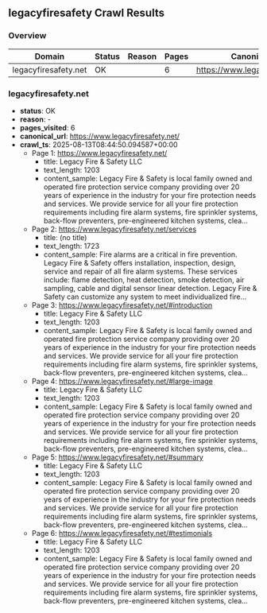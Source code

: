 <!--
/**
 * Purpose: Human-readable summary of batch output.jsonl
 * Description: Summarizes domain crawl outcomes and key page data for quick verification.
 * Key Sections: Overview table; Per-domain details
 */
-->

## legacyfiresafety Crawl Results

### Overview

| Domain | Status | Reason | Pages | Canonical URL |
| --- | --- | --- | --- | --- |
| legacyfiresafety.net | OK |  | 6 | https://www.legacyfiresafety.net/ |


### legacyfiresafety.net

- **status**: OK
- **reason**: -
- **pages_visited**: 6
- **canonical_url**: https://www.legacyfiresafety.net/
- **crawl_ts**: 2025-08-13T08:44:50.094587+00:00
  - Page 1: https://www.legacyfiresafety.net/
    - title: Legacy Fire & Safety LLC
    - text_length: 1203
    - content_sample: Legacy Fire & Safety is local family owned and operated fire protection service company providing over 20 years of experience in the industry for your fire protection needs and services. We provide service for all your fire protection requirements including fire alarm systems, fire sprinkler systems, back-flow preventers, pre-engineered kitchen systems, clea…
  - Page 2: https://www.legacyfiresafety.net/services
    - title: (no title)
    - text_length: 1723
    - content_sample: Fire alarms are a critical in fire prevention. Legacy Fire & Safety offers installation, inspection, design, service and repair of all fire alarm systems. These services include: flame detection, heat detection, smoke detection, air sampling, cable and digital sensor linear detection. Legacy Fire & Safety can customize any system to meet individualized fire…
  - Page 3: https://www.legacyfiresafety.net/#introduction
    - title: Legacy Fire & Safety LLC
    - text_length: 1203
    - content_sample: Legacy Fire & Safety is local family owned and operated fire protection service company providing over 20 years of experience in the industry for your fire protection needs and services. We provide service for all your fire protection requirements including fire alarm systems, fire sprinkler systems, back-flow preventers, pre-engineered kitchen systems, clea…
  - Page 4: https://www.legacyfiresafety.net/#large-image
    - title: Legacy Fire & Safety LLC
    - text_length: 1203
    - content_sample: Legacy Fire & Safety is local family owned and operated fire protection service company providing over 20 years of experience in the industry for your fire protection needs and services. We provide service for all your fire protection requirements including fire alarm systems, fire sprinkler systems, back-flow preventers, pre-engineered kitchen systems, clea…
  - Page 5: https://www.legacyfiresafety.net/#summary
    - title: Legacy Fire & Safety LLC
    - text_length: 1203
    - content_sample: Legacy Fire & Safety is local family owned and operated fire protection service company providing over 20 years of experience in the industry for your fire protection needs and services. We provide service for all your fire protection requirements including fire alarm systems, fire sprinkler systems, back-flow preventers, pre-engineered kitchen systems, clea…
  - Page 6: https://www.legacyfiresafety.net/#testimonials
    - title: Legacy Fire & Safety LLC
    - text_length: 1203
    - content_sample: Legacy Fire & Safety is local family owned and operated fire protection service company providing over 20 years of experience in the industry for your fire protection needs and services. We provide service for all your fire protection requirements including fire alarm systems, fire sprinkler systems, back-flow preventers, pre-engineered kitchen systems, clea…
